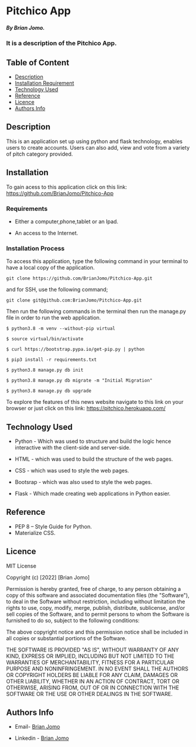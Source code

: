 # Pitchico App

##### By Brian Jomo.

### It is a description of the Pitchico App.

## Table of Content

+ [Description](#description)
+ [Installation Requirement](#Installation)
+ [Technology Used](#technology-used)
+ [Reference](#reference)
+ [Licence](#licence)
+ [Authors Info](#author-Info)


## Description
  
<p>This is an application set up using python and flask technology, enables users to create accounts. Users can also add, view and vote from a variety of pitch category provided.</p>

## Installation

To gain acess to this application click on this link: https://github.com/BrianJomo/Pitchico-App


### Requirements

* Either a computer,phone,tablet or an Ipad.

* An access to the Internet.

### Installation Process

To access this application, type the following command in your terminal to have a local copy of the application.
```
git clone https://github.com/BrianJomo/Pitchico-App.git
```
and for SSH, use the following command;
```
git clone git@github.com:BrianJomo/Pitchico-App.git
```
Then run the following commands in the terminal then run the manage.py file in order to run the web application.

```
$ python3.8 -m venv --without-pip virtual

$ source virtual/bin/activate

$ curl https://bootstrap.pypa.io/get-pip.py | python

$ pip3 install -r requirements.txt 

$ python3.8 manage.py db init

$ python3.8 manage.py db migrate -m "Initial Migration"

$ python3.8 manage.py db upgrade

```

To explore the features of this news website navigate to this link on your browser or just click on this link: https://pitchico.herokuapp.com/

## Technology Used

* Python - Which was used to structure and build the logic hence interactive with the client-side and server-side.

* HTML - which was used to build the structure of the web pages.

* CSS - which was used to style the web pages.

* Bootsrap - which was also used to style the web pages.

* Flask - Which made creating web applications in Python easier.

## Reference

* PEP 8 – Style Guide for Python.
* Materialize CSS.

## Licence

MIT License

Copyright (c) [2022] [Brian Jomo]

Permission is hereby granted, free of charge, to any person obtaining a copy
of this software and associated documentation files (the "Software"), to deal
in the Software without restriction, including without limitation the rights
to use, copy, modify, merge, publish, distribute, sublicense, and/or sell
copies of the Software, and to permit persons to whom the Software is
furnished to do so, subject to the following conditions:

The above copyright notice and this permission notice shall be included in all
copies or substantial portions of the Software.

THE SOFTWARE IS PROVIDED "AS IS", WITHOUT WARRANTY OF ANY KIND, EXPRESS OR
IMPLIED, INCLUDING BUT NOT LIMITED TO THE WARRANTIES OF MERCHANTABILITY,
FITNESS FOR A PARTICULAR PURPOSE AND NONINFRINGEMENT. IN NO EVENT SHALL THE
AUTHORS OR COPYRIGHT HOLDERS BE LIABLE FOR ANY CLAIM, DAMAGES OR OTHER
LIABILITY, WHETHER IN AN ACTION OF CONTRACT, TORT OR OTHERWISE, ARISING FROM,
OUT OF OR IN CONNECTION WITH THE SOFTWARE OR THE USE OR OTHER DEALINGS IN THE
SOFTWARE.

## Authors Info

-   Email- [Brian Jomo](mailto:Brianofficial39@gmail.com)

-   Linkedin - [Brian Jomo](https://www.linkedin.com/in/brian-jomo/)
